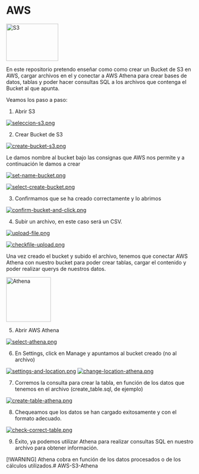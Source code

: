 # AWS 

<img src="https://i.postimg.cc/j53mg647/s3-image.png" alt="S3" width="140" height="100" />

En este repositorio pretendo enseñar como como crear un Bucket de S3 en AWS, cargar archivos en el y conectar a AWS Athena para crear bases de datos, tablas y poder hacer consultas SQL a los archivos que contenga el Bucket al que apunta.

Veamos los paso a paso:

1) Abrir S3

[![seleccion-s3.png](https://i.postimg.cc/jSnQVHQb/seleccion-s3.png)](https://postimg.cc/DSFbLbMj)

2) Crear Bucket de S3

[![create-bucket-s3.png](https://i.postimg.cc/HWQP7CfM/create-bucket-s3.png)](https://postimg.cc/Wt17Qxpp)

Le damos nombre al bucket bajo las consignas que AWS nos permite y a continuación le damos a crear

[![set-name-bucket.png](https://i.postimg.cc/Fz9bLwLb/set-name-bucket.png)](https://postimg.cc/ph6nNGky)

[![select-create-bucket.png](https://i.postimg.cc/GmpMNT9P/select-create-bucket.png)](https://postimg.cc/svt9GXY1)

3) Confirmamos que se ha creado correctamente y lo abrimos

[![confirm-bucket-and-click.png](https://i.postimg.cc/52HBLB6r/confirm-bucket-and-click.png)](https://postimg.cc/5XVQMF55)


4) Subir un archivo, en este caso será un CSV.

[![upload-file.png](https://i.postimg.cc/yNj8N57C/upload-file.png)](https://postimg.cc/yJJHQLJL)


[![checkfile-upload.png](https://i.postimg.cc/XY88kfWc/checkfile-upload.png)](https://postimg.cc/QFF1XWHH)




Una vez creado el bucket y subido el archivo, tenemos que conectar AWS Athena con nuestro bucket para poder crear tablas, cargar el contenido y poder realizar querys de nuestros datos.



<img src="https://i.postimg.cc/2yJGv2F0/amazon-athena-image.png" alt="Athena" width="120" height="120" />

5) Abrir AWS Athena

[![select-athena.png](https://i.postimg.cc/wMZhGMr2/select-athena.png)](https://postimg.cc/5Q5YH4bQ)


6) En Settings, click en Manage y apuntamos al bucket creado (no al archivo)

[![settings-and-location.png](https://i.postimg.cc/zGnnxJFw/settings-and-location.png)](https://postimg.cc/87zJ5g3s)
[![change-location-athena.png](https://i.postimg.cc/qR7yB2VQ/change-location-athena.png)](https://postimg.cc/gwfnNX06)

7) Corremos la consulta para crear la tabla, en función de los datos que tenemos en el archivo (create_table.sql, de ejemplo)

[![create-table-athena.png](https://i.postimg.cc/bYWk8G6H/create-table-athena.png)](https://postimg.cc/QVgHJMZH)



8) Chequeamos que los datos se han cargado exitosamente y con el formato adecuado.

[![check-correct-table.png](https://i.postimg.cc/NfXCm2Lp/check-correct-table.png)](https://postimg.cc/Yhpxw96W)



9) Éxito, ya podemos utilizar Athena para realizar consultas SQL en nuestro archivo para obtener información.


[!WARNING]
Athena cobra en función de los datos procesados o de los cálculos utilizados.# AWS-S3-Athena
